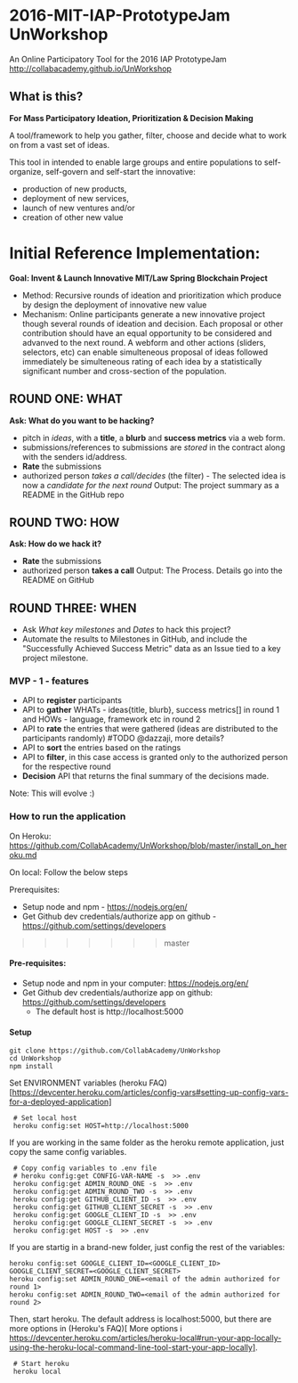 # 2016-MIT-IAP-PrototypeJam UnWorkshop
An Online Participatory Tool for the 2016 IAP PrototypeJam
 http://collabacademy.github.io/UnWorkshop

## What is this?
  **For Mass Participatory Ideation, Prioritization & Decision Making**

A tool/framework to help you gather, filter, choose and decide what to work on from a vast set of ideas.  

This tool in intended to enable large groups and entire populations to self-organize, self-govern and self-start the innovative:
* production of new products,
* deployment of new services,
* launch of new ventures and/or
* creation of other new value

# Initial Reference Implementation:

**Goal: Invent & Launch Innovative MIT/Law Spring Blockchain Project**
* Method: Recursive rounds of ideation and prioritization which produce by design the deployment of innovative new value
* Mechanism: Online participants generate a new innovative project though several rounds of ideation and decision.   Each proposal or other contribution should have an equal opportunity to be considered and advanved to the next round.  A webform and other actions (sliders, selectors, etc) can enable simulteneous proposal of ideas followed immediately be simulteneous rating of each idea by a statistically significant number and cross-section of the population.

## ROUND ONE: WHAT
**Ask: What do you want to be hacking?**
  - pitch in *ideas*, with a **title**, a **blurb** and **success metrics** via a web form.
  - submissions/references to submissions are *stored* in the contract along with the senders id/address.
  - **Rate** the submissions
  - authorized person *takes a call/decides* (the filter) - The selected idea is now a *candidate for the next round*
Output: The project summary as a README in the GitHub repo

## ROUND TWO: HOW
**Ask: How do we hack it?**
  - **Rate** the submissions
  - authorized person **takes a call**
Output: The Process. Details go into the README on GitHub

## ROUND THREE: WHEN
  - Ask *What key milestones* and *Dates* to hack this project?
  - Automate the results to Milestones in GitHub, and include the "Successfully Achieved Success Metric" data as an Issue tied to a key project milestone.

### MVP - 1 - features
  - API to **register** participants
  - API to **gather** WHATs - ideas{title, blurb}, success metrics[] in round 1 and HOWs - language, framework etc in round 2
  - API to **rate** the entries that were gathered (ideas are distributed to the participants randomly) #TODO @dazzaji, more details?
  - API to **sort** the entries based on the ratings
  - API to **filter**, in this case access is granted only to the authorized person for the respective round
  - **Decision** API that returns the final summary of the decisions made.

Note: This will evolve :)


### How to run the application

On Heroku: https://github.com/CollabAcademy/UnWorkshop/blob/master/install_on_heroku.md

On local: Follow the below steps

Prerequisites:
- Setup node and npm - https://nodejs.org/en/
- Get Github dev credentials/authorize app on github - https://github.com/settings/developers
>>>>>>> master

#### Pre-requisites:
- Setup node and npm in your computer: https://nodejs.org/en/
- Get Github dev credentials/authorize app on github: https://github.com/settings/developers
  - The default host is http://localhost:5000

#### Setup

```
git clone https://github.com/CollabAcademy/UnWorkshop
cd UnWorkshop
npm install
```

Set ENVIRONMENT variables (heroku FAQ)[https://devcenter.heroku.com/articles/config-vars#setting-up-config-vars-for-a-deployed-application]

```
 # Set local host
 heroku config:set HOST=http://localhost:5000
```

If you are working in the same folder as the heroku remote application, just copy the same config variables.
```
 # Copy config variables to .env file
 # heroku config:get CONFIG-VAR-NAME -s  >> .env
 heroku config:get ADMIN_ROUND_ONE -s  >> .env
 heroku config:get ADMIN_ROUND_TWO -s  >> .env
 heroku config:get GITHUB_CLIENT_ID -s  >> .env
 heroku config:get GITHUB_CLIENT_SECRET -s  >> .env
 heroku config:get GOOGLE_CLIENT_ID -s  >> .env
 heroku config:get GOOGLE_CLIENT_SECRET -s  >> .env
 heroku config:get HOST -s  >> .env
```

If you are startig in a brand-new folder, just config the rest of the variables:
```
heroku config:set GOOGLE_CLIENT_ID=<GOOGLE_CLIENT_ID> GOOGLE_CLIENT_SECRET=<GOOGLE_CLIENT_SECRET>
heroku config:set ADMIN_ROUND_ONE=<email of the admin authorized for round 1>
heroku config:set ADMIN_ROUND_TWO=<email of the admin authorized for round 2>
```

Then, start heroku. The default address is localhost:5000, but there are more options in (Heroku's FAQ)[
 More options i https://devcenter.heroku.com/articles/heroku-local#run-your-app-locally-using-the-heroku-local-command-line-tool-start-your-app-locally].

```
 # Start heroku
 heroku local
```

